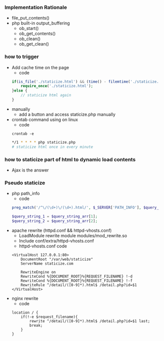 ### Implementation Rationale
- file_put_contents()
- php built-in output_buffering
    - ob_start()
    - ob_get_contents()
    - ob_clean()
    - ob_get_clean()

### how to trigger
- Add cache time on the page
    - code 
    ```PHP
    if(is_file('./staticize.html') && (time() - filemtime('./staticize.html')) < 300 ){
        require_once('./staticize.html');
    }else {
        // staticize html again
    }
    ```
- manually
    - add a button and access staticize.php manually
- crontab command using on linux
    - code 
    ```
    crontab -e
    ```
    ```bash
    */1 * * * * php staticize.php
    # staticize html once in every minute
    ```

### how to staticize part of html to dynamic load contents
- Ajax is the answer

### Pseudo staticize
- php path_info
    - code 
    ```PHP
    preg_match('/^\/(\d+)\/(\d+).html/', $_SERVER['PATH_INFO'], $query_string_arr);

    $query_string_1 = $query_string_arr[1];
    $query_string_2 = $query_string_arr[2];
    ```
- apache rewrite (httpd.conf && httpd-vhosts.conf)
    - LoadModule rewrite module modules/mod_rewrite.so
    - Include conf/extra/httpd-vhosts.conf
    - httpd-vhosts.conf code
    ```
    <VirtualHost 127.0.0.1:80>
        DocumentRoot "/var/web/staticize"
        ServerName staticize.com

        RewriteEngine on
        RewriteCond %{DOCUMENT_ROOT}%{REQUEST_FILENAME} !-d
        RewriteCond %{DOCUMENT_ROOT}%{REQUEST_FILENAME} !-f
        RewriteRule ^/detail/([0-9]*).html$ /detail.php?id=$1
    </VirtualHost>
    ```
- nginx rewrite 
    - code
    ```
    location / {
        if(!-e $request_filename){
            rewrite ^/detail/([0-9]*).html$ /detail.php?id=$1 last;
            break;
        }
    }
    ```